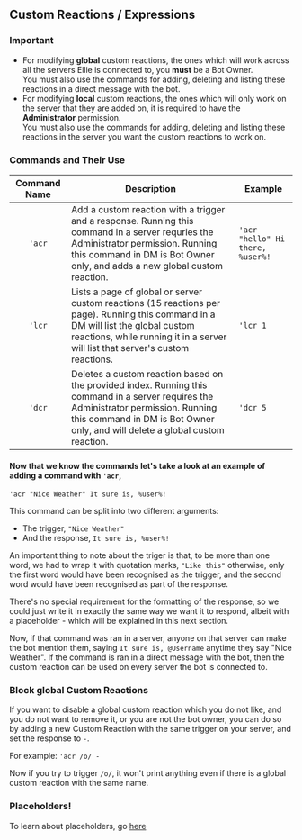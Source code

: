 ## Custom Reactions / Expressions

### Important

- For modifying **global** custom reactions, the ones which will work across all the servers Ellie is connected to, you **must** be a Bot Owner.  
  You must also use the commands for adding, deleting and listing these reactions in a direct message with the bot.
- For modifying **local** custom reactions, the ones which will only work on the server that they are added on, it is required to have the **Administrator** permission.  
  You must also use the commands for adding, deleting and listing these reactions in the server you want the custom reactions to work on.

### Commands and Their Use

| Command Name | Description                                                                                                                                                                                                                                                                                | Example                          |
| :----------: | ------------------------------------------------------------------------------------------------------------------------------------------------------------------------------------------------------------------------------------------------------------------------------------------ | -------------------------------- |
|    `'acr`    | Add a custom reaction with a trigger and a response. Running this command in a server requries the Administrator permission. Running this command in DM is Bot Owner only, and adds a new global custom reaction. | `'acr "hello" Hi there, %user%!` |
|    `'lcr`    | Lists a page of global or server custom reactions (15 reactions per page). Running this command in a DM will list the global custom reactions, while running it in a server will list that server's custom reactions.                                                                      | `'lcr 1`                         |
|    `'dcr`    | Deletes a custom reaction based on the provided index. Running this command in a server requires the Administrator permission. Running this command in DM is Bot Owner only, and will delete a global custom reaction.                                                                     | `'dcr 5`                         |

#### Now that we know the commands let's take a look at an example of adding a command with `'acr`,

`'acr "Nice Weather" It sure is, %user%!`

This command can be split into two different arguments:

- The trigger, `"Nice Weather"`
- And the response, `It sure is, %user%!`

An important thing to note about the triger is that, to be more than one word, we had to wrap it with quotation marks, `"Like this"` otherwise, only the first word would have been recognised as the trigger, and the second word would have been recognised as part of the response.

There's no special requirement for the formatting of the response, so we could just write it in exactly the same way we want it to respond, albeit with a placeholder - which will be explained in this next section.

Now, if that command was ran in a server, anyone on that server can make the bot mention them, saying `It sure is, @Username` anytime they say "Nice Weather". If the command is ran in a direct message with the bot, then the custom reaction can be used on every server the bot is connected to.

### Block global Custom Reactions

If you want to disable a global custom reaction which you do not like, and you do not want to remove it, or you are not the bot owner, you can do so by adding a new Custom Reaction with the same trigger on your server, and set the response to `-`.

For example:
`'acr /o/ -`

Now if you try to trigger `/o/`, it won't print anything even if there is a global custom reaction with the same name.

### Placeholders!

To learn about placeholders, go [here](placeholders.md)
